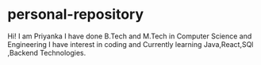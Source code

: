 # personal-repository
Hi! I am Priyanka 
I have done B.Tech and M.Tech in Computer Science and Engineering
I have interest in coding and Currently learning Java,React,SQl ,Backend Technologies.

